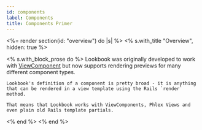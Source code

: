 ```yaml
---
id: components
label: Components
title: Components Primer
---
```


<%= render section(id: "overview") do |s| %>
  <% s.with_title "Overview", hidden: true %>

  <% s.with_block_prose do %>
    Lookbook was originally developed to work with [ViewComponent](https://viewcomponent.org) but now supports rendering previews for many different component types.

    Lookbook's definition of a component is pretty broad - it is anything that can be rendered in a view template using the Rails `render` method.

    That means that Lookbook works with ViewComponents, Phlex Views and even plain old Rails template partials.
  <% end %>
<% end %>
